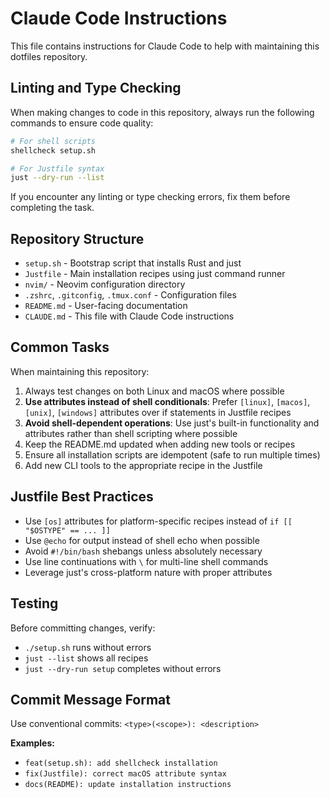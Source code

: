 # Claude Code Instructions

This file contains instructions for Claude Code to help with maintaining this dotfiles repository.

## Linting and Type Checking

When making changes to code in this repository, always run the following commands to ensure code quality:

```bash
# For shell scripts
shellcheck setup.sh

# For Justfile syntax
just --dry-run --list
```

If you encounter any linting or type checking errors, fix them before completing the task.

## Repository Structure

- `setup.sh` - Bootstrap script that installs Rust and just
- `Justfile` - Main installation recipes using just command runner
- `nvim/` - Neovim configuration directory
- `.zshrc`, `.gitconfig`, `.tmux.conf` - Configuration files
- `README.md` - User-facing documentation
- `CLAUDE.md` - This file with Claude Code instructions

## Common Tasks

When maintaining this repository:

1. Always test changes on both Linux and macOS where possible
2. **Use attributes instead of shell conditionals**: Prefer `[linux]`, `[macos]`, `[unix]`, `[windows]` attributes over if statements in Justfile recipes
3. **Avoid shell-dependent operations**: Use just's built-in functionality and attributes rather than shell scripting where possible
4. Keep the README.md updated when adding new tools or recipes
5. Ensure all installation scripts are idempotent (safe to run multiple times)
6. Add new CLI tools to the appropriate recipe in the Justfile

## Justfile Best Practices

- Use `[os]` attributes for platform-specific recipes instead of `if [[ "$OSTYPE" == ... ]]`
- Use `@echo` for output instead of shell echo when possible
- Avoid `#!/bin/bash` shebangs unless absolutely necessary
- Use line continuations with `\` for multi-line shell commands
- Leverage just's cross-platform nature with proper attributes

## Testing

Before committing changes, verify:
- `./setup.sh` runs without errors
- `just --list` shows all recipes
- `just --dry-run setup` completes without errors

## Commit Message Format

Use conventional commits: `<type>(<scope>): <description>`

**Examples:**
- `feat(setup.sh): add shellcheck installation`
- `fix(Justfile): correct macOS attribute syntax`
- `docs(README): update installation instructions`